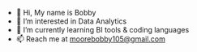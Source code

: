 - 👋 Hi, My name is Bobby 
- 👀 I’m interested in Data Analytics
- 🌱 I’m currently learning BI tools & coding languages
- 📫 Reach me at moorebobby105@gmail.com


<!---
bjmoore26/bjmoore26 is a ✨ special ✨ repository because its `README.md` (this file) appears on your GitHub profile.
You can click the Preview link to take a look at your changes.
--->
